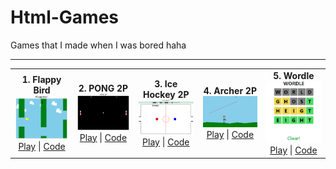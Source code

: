 # Html-Games

Games that I made when I was bored haha

---

<table>
  <tr>
    <td align="center">
      <strong>1. Flappy Bird</strong><br>
      <img src="img/flppy.png" width="200"><br>
      <a href="https://jellyho.github.io/Html-Games/Flappy_Bird.html">Play</a> | 
      <a href="https://github.com/jellyho/Html-Games/blob/master/Flappy%20Bird.html">Code</a>
    </td>
    <td align="center">
      <strong>2. PONG 2P</strong><br>
      <img src="img/pong.png" width="200"><br>
      <a href="https://jellyho.github.io/Html-Games/Pong2P.html">Play</a> | 
      <a href="https://github.com/jellyho/Html-Games/blob/master/Pong2P.html">Code</a>
    </td>
    <td align="center">
      <strong>3. Ice Hockey 2P</strong><br>
      <img src="img/hockey.png" width="200"><br>
      <a href="https://jellyho.github.io/Html-Games/IceHockey.html">Play</a> | 
      <a href="https://github.com/jellyho/Html-Games/blob/master/IceHockey.html">Code</a>
    </td>
    <td align="center">
      <strong>4. Archer 2P</strong><br>
      <img src="img/archer.png" width="200"><br>
      <a href="https://jellyho.github.io/Html-Games/archer.html">Play</a> | 
      <a href="https://github.com/jellyho/Html-Games/blob/master/archer.html">Code</a>
    </td>
    <td align="center">
      <strong>5. Wordle</strong><br>
      <img src="img/wordle.png" width="200"><br>
      <a href="https://jellyho.github.io/Html-Games/wordle.html">Play</a> | 
      <a href="https://github.com/jellyho/Html-Games/blob/master/wordle.html">Code</a>
    </td>
  </tr>
</table>
